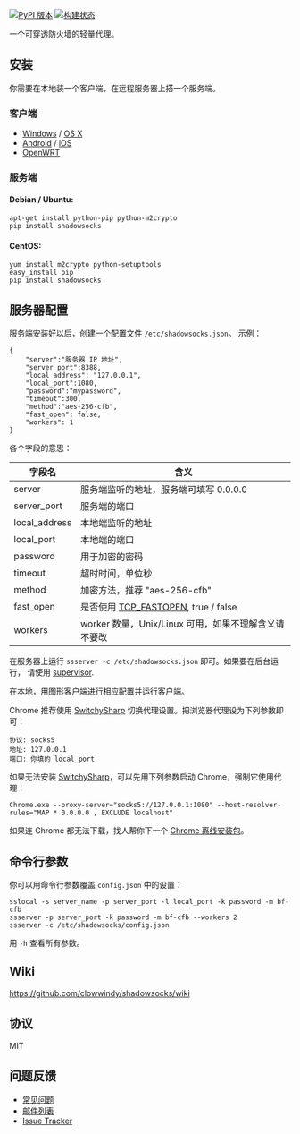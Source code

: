 [![PyPI 版本]][PyPI] [![构建状态]][Travis CI] 

一个可穿透防火墙的轻量代理。

安装
----

你需要在本地装一个客户端，在远程服务器上搭一个服务端。

### 客户端

* [Windows] / [OS X]
* [Android] / [iOS]
* [OpenWRT]

### 服务端

#### Debian / Ubuntu:

    apt-get install python-pip python-m2crypto
    pip install shadowsocks

#### CentOS:

    yum install m2crypto python-setuptools
    easy_install pip
    pip install shadowsocks

服务器配置
---------

服务端安装好以后，创建一个配置文件 `/etc/shadowsocks.json`。
示例：

    {
        "server":"服务器 IP 地址",
        "server_port":8388,
        "local_address": "127.0.0.1",
        "local_port":1080,
        "password":"mypassword",
        "timeout":300,
        "method":"aes-256-cfb",
        "fast_open": false,
        "workers": 1
    }

各个字段的意思：

| 字段名         | 含义                                            |
| ------------- | ----------------------------------------------- |
| server        | 服务端监听的地址，服务端可填写 0.0.0.0             |
| server_port   | 服务端的端口                                     |
| local_address | 本地端监听的地址                                  |
| local_port    | 本地端的端口                                     |
| password      | 用于加密的密码                                    |
| timeout       | 超时时间，单位秒                                  |
| method        | 加密方法，推荐 "aes-256-cfb"                      |
| fast_open     | 是否使用 [TCP_FASTOPEN], true / false            |
| workers       | worker 数量，Unix/Linux 可用，如果不理解含义请不要改 |

在服务器上运行 `ssserver -c /etc/shadowsocks.json` 即可。如果要在后台运行，
请使用 [supervisor].

在本地，用图形客户端进行相应配置并运行客户端。

Chrome 推荐使用 [SwitchySharp] 切换代理设置。把浏览器代理设为下列参数即可：

    协议: socks5
    地址: 127.0.0.1
    端口: 你填的 local_port

如果无法安装 [SwitchySharp]，可以先用下列参数启动 Chrome，强制它使用代理：

    Chrome.exe --proxy-server="socks5://127.0.0.1:1080" --host-resolver-rules="MAP * 0.0.0.0 , EXCLUDE localhost"

如果连 Chrome 都无法下载，找人帮你下一个 [Chrome 离线安装包]。

命令行参数
---------

你可以用命令行参数覆盖 `config.json` 中的设置：

    sslocal -s server_name -p server_port -l local_port -k password -m bf-cfb
    ssserver -p server_port -k password -m bf-cfb --workers 2
    ssserver -c /etc/shadowsocks/config.json

用 `-h` 查看所有参数。

Wiki
----

https://github.com/clowwindy/shadowsocks/wiki

协议
----
MIT

问题反馈
--------
* [常见问题]
* [邮件列表]
* [Issue Tracker]


[Windows]:        https://github.com/clowwindy/shadowsocks/wiki/Ports-and-Clients#windows
[OS X]:           https://github.com/shadowsocks/shadowsocks-iOS/wiki/Shadowsocks-for-OSX-%E5%B8%AE%E5%8A%A9
[Android]:        https://github.com/clowwindy/shadowsocks/wiki/Ports-and-Clients#android
[iOS]:            https://github.com/shadowsocks/shadowsocks-iOS/wiki/Help
[OpenWRT]:        https://github.com/clowwindy/shadowsocks/wiki/Ports-and-Clients#openwrt
[构建状态]:        https://img.shields.io/travis/clowwindy/shadowsocks/master.svg?style=flat
[图形界面版本]:    https://github.com/clowwindy/shadowsocks/wiki/Ports-and-Clients
[Issue Tracker]:  https://github.com/clowwindy/shadowsocks/issues?state=open
[PyPI]:           https://pypi.python.org/pypi/shadowsocks
[PyPI 版本]:       https://img.shields.io/pypi/v/shadowsocks.svg?style=flat
[Supervisor]:     https://github.com/clowwindy/shadowsocks/wiki/%E7%94%A8-Supervisor-%E8%BF%90%E8%A1%8C-Shadowsocks
[TCP_FASTOPEN]:   https://github.com/clowwindy/shadowsocks/wiki/TCP-Fast-Open
[Travis CI]:      https://travis-ci.org/clowwindy/shadowsocks
[常见问题]:        https://github.com/clowwindy/shadowsocks/wiki/Troubleshooting
[邮件列表]:        http://groups.google.com/group/shadowsocks
[SwitchySharp]:    https://chrome.google.com/webstore/detail/proxy-switchysharp/dpplabbmogkhghncfbfdeeokoefdjegm
[Chrome 离线安装包]: https://support.google.com/installer/answer/126299?hl=zh-Hans